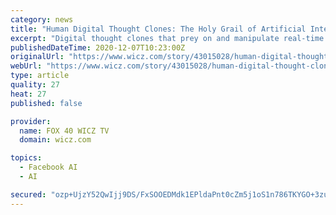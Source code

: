 ```yaml
---
category: news
title: "Human Digital Thought Clones: The Holy Grail of Artificial Intelligence for Big Data"
excerpt: "Digital thought clones that prey on and manipulate real-time online behavior can be tackled with tough legislation, say experts"
publishedDateTime: 2020-12-07T10:23:00Z
originalUrl: "https://www.wicz.com/story/43015028/human-digital-thought-clones-the-holy-grail-of-artificial-intelligence-for-big-data"
webUrl: "https://www.wicz.com/story/43015028/human-digital-thought-clones-the-holy-grail-of-artificial-intelligence-for-big-data"
type: article
quality: 27
heat: 27
published: false

provider:
  name: FOX 40 WICZ TV
  domain: wicz.com

topics:
  - Facebook AI
  - AI

secured: "ozp+UjzY52QwIjj9DS/FxSOOEDMdk1EPldaPnt0cZm5j1oS1n786TKYGO+3zuBZ+hFhNTu9bzX85aL+3Qs4yIaGti2hvPP92+Pkpjdf2uW6D4gWVHjprNeLR8rlZ0jbyDNOCIo8k4W+ROQlibTMp9m9ZG/vdEx4dk7UpyvNQIfujLa/WMq8GD9EkTUqAcxtdME9tPWZ8WfUmEda04giStbQPFtQxRdudGaaIeK3zfIujzfwJkFNkd9pub98K4qHGKrke+jGa2cBrzq86hNHYke3wWDx+SegrJgBWa80prcIu8Wj+AyLeNoeWu5dUUBpwePwJrNsSlMwNrBlO78IsQRULVpwI3g9AVyFX7kduEO0=;TzelPfRfqRzgx3tSv1brtg=="
---
```


